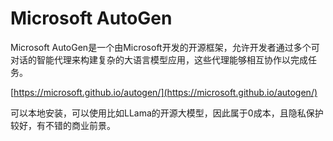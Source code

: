 # Microsoft AutoGen

Microsoft AutoGen是一个由Microsoft开发的开源框架，允许开发者通过多个可对话的智能代理来构建复杂的大语言模型应用，这些代理能够相互协作以完成任务。

[https://microsoft.github.io/autogen/](https://microsoft.github.io/autogen/)



可以本地安装，可以使用比如LLama的开源大模型，因此属于0成本，且隐私保护较好，有不错的商业前景。







